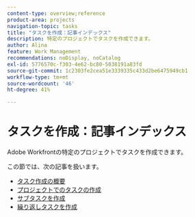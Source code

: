 ```yaml
---
content-type: overview;reference
product-area: projects
navigation-topic: tasks
title: "タスクを作成：記事インデックス"
description: 特定のプロジェクトでタスクを作成できます。
author: Alina
feature: Work Management
recommendations: noDisplay, noCatalog
exl-id: 5776570c-f303-4e62-bc80-5038191a83fd
source-git-commit: 1c2303fe2cea51e3339335c433d2be6475949cb1
workflow-type: tm+mt
source-wordcount: '46'
ht-degree: 41%

---
```


# タスクを作成：記事インデックス

<!--Audited: 10/2024-->

Adobe Workfrontの特定のプロジェクトでタスクを作成できます。

この節では、次の記事を扱います。

* [タスク作成の概要](../../../manage-work/tasks/create-tasks/create-tasks-overview.md)
* [プロジェクトでのタスクの作成](../../../manage-work/tasks/create-tasks/create-tasks-in-project.md)
* [サブタスクを作成](../../../manage-work/tasks/create-tasks/create-subtasks.md)
* [繰り返しタスクを作成](../../../manage-work/tasks/create-tasks/create-recurring-tasks.md)
